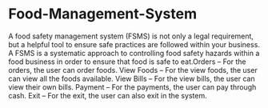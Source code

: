 # Food-Management-System
A food safety management system (FSMS) is not only a legal requirement, but a helpful tool to ensure safe practices are followed within your business. A FSMS is a systematic approach to controlling food safety hazards within a food business in order to ensure that food is safe to eat.Orders – For the orders, the user can order foods. View Foods – For the view foods, the user can view all the foods available. View Bills – For the view bills, the user can view their own bills. Payment – For the payments, the user can pay through cash. Exit – For the exit, the user can also exit in the system.
